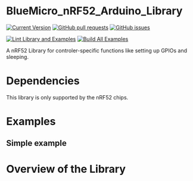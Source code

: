 # BlueMicro_nRF52_Arduino_Library

[![Current Version](https://img.shields.io/github/v/tag/jpconstantineau/BlueMicro_nRF52_Arduino_Library)](https://github.com/jpconstantineau/BlueMicro_nRF52_Arduino_Library/tags)  [![GitHub pull requests](https://img.shields.io/github/issues-pr/jpconstantineau/BlueMicro_nRF52_Arduino_Library.svg)](https://github.com/jpconstantineau/BlueMicro_nRF52_Arduino_Library) [![GitHub issues](https://img.shields.io/github/issues/jpconstantineau/BlueMicro_nRF52_Arduino_Library.svg)](https://github.com/jpconstantineau/BlueMicro_nRF52_Arduino_Library/issues)

[![Lint Library and Examples](https://github.com/jpconstantineau/BlueMicro_nRF52_Arduino_Library/actions/workflows/lint.yaml/badge.svg)](https://github.com/jpconstantineau/BlueMicro_nRF52_Arduino_Library/actions/workflows/lint.yaml) [![Build All Examples](https://github.com/jpconstantineau/BlueMicro_nRF52_Arduino_Library/actions/workflows/build-examples.yml/badge.svg)](https://github.com/jpconstantineau/BlueMicro_nRF52_Arduino_Library/actions/workflows/build-examples.yml)

A nRF52 Library for controler-specific functions like setting up GPIOs and sleeping.



# Dependencies

This library is only supported by the nRF52 chips.


# Examples


## Simple example


# Overview of the Library


